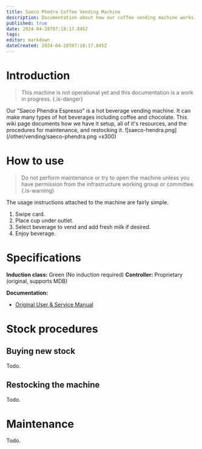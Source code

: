 ```yaml
---
title: Saeco Phedra Coffee Vending Machine
description: Documentation about how our coffee vending machine works.
published: true
date: 2024-04-28T07:18:17.845Z
tags: 
editor: markdown
dateCreated: 2024-04-28T07:18:17.845Z
---
```


# Introduction
> This machine is not operational yet and this documentation is a work in progress.
{.is-danger}


Our "Saeco Phendra Espresso" is a hot beverage vending machine. It can make many types of hot beverages including coffee and chocolate. This wiki page documents how we have it setup, all of it's resources, and the procedures for maintenance, and restocking it.
![saeco-hendra.png](/other/vending/saeco-phendra.png =x300)

# How to use
> Do not perform maintenance or try to open the machine unless you have permission from the infrastructure working group or committee.
{.is-warning}

The usage instructions attached to the machine are fairly simple.

1. Swipe card.
2. Place cup under outlet.
3. Select beverage to vend and add fresh milk if desired.
4. Enjoy beverage.


# Specifications
**Induction class:** Green (No induction required)
**Controller:** Proprietary (original, supports MDB)

**Documentation:**

* [Original User & Service Manual](/other/vending/saeco-phedra-user-manual-and-maintenance.pdf)

# Stock procedures
## Buying new stock
Todo.

## Restocking the machine
Todo.

# Maintenance
Todo.
